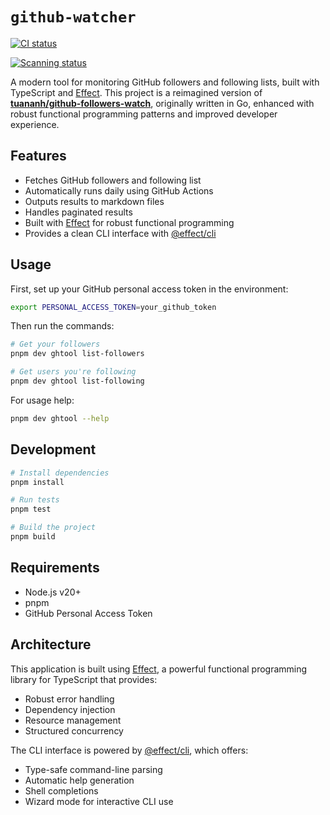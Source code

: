 # `github-watcher` 

[![CI status](https://github.com/lyluongthien/github-watcher/actions/workflows/ci.yml/badge.svg?branch=main&event=workflow_dispatch)](https://github.com/lyluongthien/github-watcher/actions/workflows/ci.yml)

[![Scanning status](https://github.com/lyluongthien/github-watcher/actions/workflows/scan.yml/badge.svg?branch=main&event=workflow_dispatch)](https://github.com/lyluongthien/github-watcher/actions/workflows/scan.yml)

A modern tool for monitoring GitHub followers and following lists, built with TypeScript and [Effect](https://effect.website/). This project is a reimagined version of [**tuananh/github-followers-watch**](https://github.com/tuananh/github-followers-watch), originally written in Go, enhanced with robust functional programming patterns and improved developer experience.

## Features

- Fetches GitHub followers and following list
- Automatically runs daily using GitHub Actions
- Outputs results to markdown files
- Handles paginated results
- Built with [Effect](https://effect.website/) for robust functional programming
- Provides a clean CLI interface with [@effect/cli](https://github.com/Effect-TS/effect/tree/main/packages/cli)

## Usage

First, set up your GitHub personal access token in the environment:

```bash
export PERSONAL_ACCESS_TOKEN=your_github_token
```

Then run the commands:

```bash
# Get your followers
pnpm dev ghtool list-followers

# Get users you're following
pnpm dev ghtool list-following
```

For usage help:

```bash
pnpm dev ghtool --help
```

## Development

```bash
# Install dependencies
pnpm install

# Run tests
pnpm test

# Build the project
pnpm build
```

## Requirements

- Node.js v20+
- pnpm
- GitHub Personal Access Token

## Architecture

This application is built using [Effect](https://effect.website/), a powerful functional programming library for TypeScript that provides:

- Robust error handling
- Dependency injection
- Resource management
- Structured concurrency

The CLI interface is powered by [@effect/cli](https://github.com/Effect-TS/effect/tree/main/packages/cli), which offers:

- Type-safe command-line parsing
- Automatic help generation
- Shell completions
- Wizard mode for interactive CLI use

